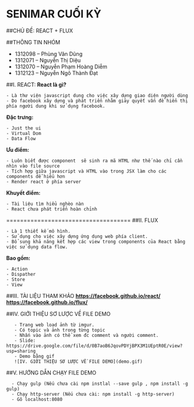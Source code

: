 # SENIMAR CUỐI KỲ

##CHỦ ĐỀ: REACT + FLUX

##THÔNG TIN NHÓM
- 1312098 – Phùng Văn Dũng
- 1312071 – Nguyễn Thị Diệu
- 1312070 – Nguyễn Phạm Hoàng Diễm
- 1312123 – Nguyễn Ngô Thành Đạt

##I. REACT:
**React là gì?**
```
- Là thư viện javascript dung cho việc xây dựng giao diện người dùng
- Do facebook xây dựng và phát triển nhằm giảy quyết vấn đề hiển thị phía người dung khi sử dụng facebook.
```

**Đặc trưng:**
```
- Just the ui
- Virtual Dom
- Data Flow
```

**Ưu điểm:**
```
- Luôn biết được component  sẽ sinh ra mã HTML như thế nào chỉ cần nhìn vào file source
- Tích hợp giữa javascript và HTML vào trong JSX làm cho các components dễ hiểu hơn
- Render react ở phía server
```

**Khuyết điểm:**
```
- Tài liệu tìm hiểu nghèo nàn
- React chưa phát triển hoàn chỉnh
```
====================================
##II. FLUX
```
- Là 1 thiết kế mô hình.
- Sử dụng cho việc xây dựng ứng dụng web phía client.
- Bổ sung khả năng kết hợp các view trong components của React bằng việc sử dụng data flow.
```

**Bao gồm:**
```
- Action
- Dispather
- Store
- View
```

##III. TÀI LIỆU THAM KHẢO
**https://facebook.github.io/react/**
**https://facebook.github.io/flux/**

##IV. GIỚI THIỆU SƠ LƯỢC VỀ FILE DEMO
```
   - Trang web load ảnh từ imgur.
   - Có topic và ảnh trong từng topic
   - Nhấn vào ảnh có thể xem đc comment và người comment.
   - Slide: https://drive.google.com/file/d/0B7aoB6JqovPDYjBPX3M1UEptR0E/view?usp=sharing
   - Demo bằng gif
   ![IV. GIỚI THIỆU SƠ LƯỢC VỀ FILE DEMO](demo.gif)
```
##V. HƯỚNG DẪN CHẠY FILE DEMO
```
  - Chạy gulp (Nếu chưa cài npm instlal --save gulp , npm install -g gulp)
  - Chạy http-server (Nếu chưa cài: npm install -g http-server)
  - Gõ localhost:8080
```
